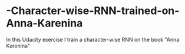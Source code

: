 # -Character-wise-RNN-trained-on-Anna-Karenina
In this Udacity exercise I train a character-wise RNN on the book "Anna Karenina"
